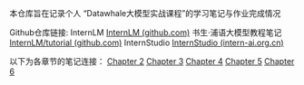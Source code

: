 本仓库旨在记录个人 “Datawhale大模型实战课程”的学习笔记与作业完成情况

Github仓库链接:
InternLM [InternLM (github.com)](https://github.com/InternLM)
书生·浦语大模型教程笔记 [InternLM/tutorial (github.com)](https://github.com/InternLM/tutorial)
InternStudio [InternStudio (intern-ai.org.cn)](https://studio.intern-ai.org.cn/)


以下为各章节的笔记连接：
[Chapter 2](content/Chapter%202.md)
[Chapter 3](content/Chapter%203.md)
[Chapter 4](content/Chapter%204.md)
[Chapter 5](content/Chapter%205.md)
[Chapter 6](content/Chapter%206.md)
